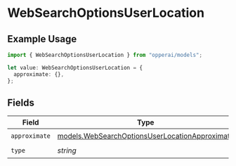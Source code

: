 # WebSearchOptionsUserLocation

## Example Usage

```typescript
import { WebSearchOptionsUserLocation } from "opperai/models";

let value: WebSearchOptionsUserLocation = {
  approximate: {},
};
```

## Fields

| Field                                                                                                  | Type                                                                                                   | Required                                                                                               | Description                                                                                            |
| ------------------------------------------------------------------------------------------------------ | ------------------------------------------------------------------------------------------------------ | ------------------------------------------------------------------------------------------------------ | ------------------------------------------------------------------------------------------------------ |
| `approximate`                                                                                          | [models.WebSearchOptionsUserLocationApproximate](../models/websearchoptionsuserlocationapproximate.md) | :heavy_check_mark:                                                                                     | N/A                                                                                                    |
| `type`                                                                                                 | *string*                                                                                               | :heavy_check_mark:                                                                                     | N/A                                                                                                    |